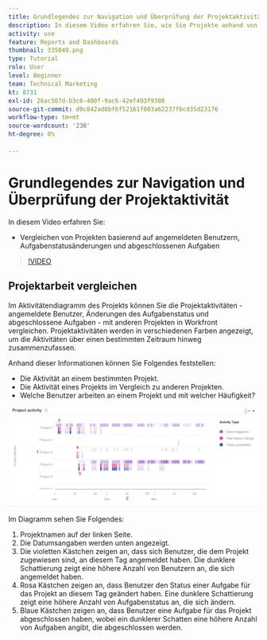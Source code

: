 ```yaml
---
title: Grundlegendes zur Navigation und Überprüfung der Projektaktivität
description: In diesem Video erfahren Sie, wie Sie Projekte anhand von angemeldeten Benutzern, Änderungen des Aufgabenstatus und abgeschlossenen Aufgaben vergleichen [!DNL  Workfront].
activity: use
feature: Reports and Dashboards
thumbnail: 335049.png
type: Tutorial
role: User
level: Beginner
team: Technical Marketing
kt: 8731
exl-id: 26ac507d-b3c6-400f-9ac6-42ef493f9380
source-git-commit: d0c842ad8bf6f52161f003a62237fbcd35d23176
workflow-type: tm+mt
source-wordcount: '238'
ht-degree: 0%

---
```


# Grundlegendes zur Navigation und Überprüfung der Projektaktivität

In diesem Video erfahren Sie:

* Vergleichen von Projekten basierend auf angemeldeten Benutzern, Aufgabenstatusänderungen und abgeschlossenen Aufgaben

>[!VIDEO](https://video.tv.adobe.com/v/335049/?quality=12)

## Projektarbeit vergleichen

Im Aktivitätendiagramm des Projekts können Sie die Projektaktivitäten - angemeldete Benutzer, Änderungen des Aufgabenstatus und abgeschlossene Aufgaben - mit anderen Projekten in Workfront vergleichen. Projektaktivitäten werden in verschiedenen Farben angezeigt, um die Aktivitäten über einen bestimmten Zeitraum hinweg zusammenzufassen.

Anhand dieser Informationen können Sie Folgendes feststellen:

* Die Aktivität an einem bestimmten Projekt.
* Die Aktivität eines Projekts im Vergleich zu anderen Projekten.
* Welche Benutzer arbeiten an einem Projekt und mit welcher Häufigkeit?

![Ein Bild, das die Projektaktivität mit Zahlen zu Bereichen anzeigt, die in den folgenden Aufzählungszeichen beschrieben werden](assets/section-2-5.png)

Im Diagramm sehen Sie Folgendes:

1. Projektnamen auf der linken Seite.
1. Die Datumsangaben werden unten angezeigt.
1. Die violetten Kästchen zeigen an, dass sich Benutzer, die dem Projekt zugewiesen sind, an diesem Tag angemeldet haben. Die dunklere Schattierung zeigt eine höhere Anzahl von Benutzern an, die sich angemeldet haben.
1. Rosa Kästchen zeigen an, dass Benutzer den Status einer Aufgabe für das Projekt an diesem Tag geändert haben. Eine dunklere Schattierung zeigt eine höhere Anzahl von Aufgabenstatus an, die sich ändern.
1. Blaue Kästchen zeigen an, dass Benutzer eine Aufgabe für das Projekt abgeschlossen haben, wobei ein dunklerer Schatten eine höhere Anzahl von Aufgaben angibt, die abgeschlossen werden.
